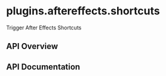 # plugins.aftereffects.shortcuts

Trigger After Effects Shortcuts

## API Overview

## API Documentation

